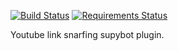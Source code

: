 [![Build
Status](https://travis-ci.org/bnrubin/Steamy.png?branch=master)](https://travis-ci.org/bnrubin/Steamy)
[![Requirements
Status](https://requires.io/github/bnrubin/Steamy/requirements.png?branch=master)](https://requires.io/github/bnrubin/Steamy/requirements/?branch=master)

Youtube link snarfing supybot plugin.
